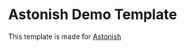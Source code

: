 # Astonish Demo Template
This template is made for [Astonish](https://github.com/fayez-nazzal/astonish)
